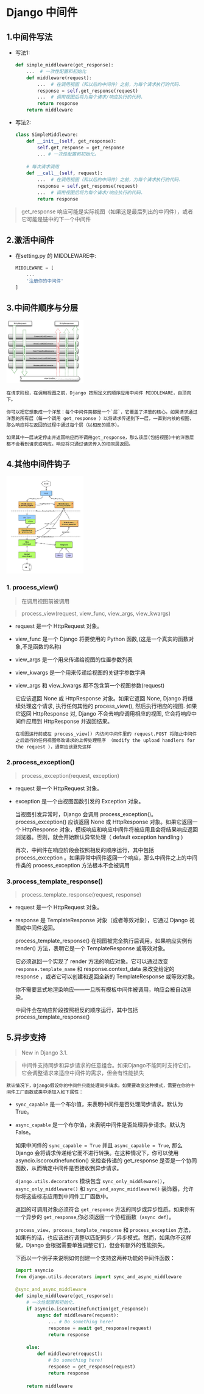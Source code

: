# Django 中间件

## 1.中间件写法
- 写法1:
    ```python
    def simple_middleware(get_response):
        ...  # 一次性配置和初始化
        def middleware(request):
            ...  # 在调用视图（和以后的中间件）之前，为每个请求执行的代码.
            response = self.get_response(request)
            ...  # 调用视图后将为每个请求/响应执行的代码.
            return response
        return middleware
    ```

- 写法2:
    ```python
    class SimpleMiddleware:
        def __init__(self, get_response):
            self.get_response = get_response
            ... # 一次性配置和初始化。

        # 每次请求调用
        def __call__(self, request):
            ...  # 在调用视图（和以后的中间件）之前，为每个请求执行的代码.
            response = self.get_response(request)
            ...  # 调用视图后将为每个请求/响应执行的代码.
            return response
    ```

> get_response 响应可能是实际视图（如果这是最后列出的中间件），或者它可能是链中的下一个中间件


## 2.激活中间件
- 在setting.py 的 MIDDLEWARE中:
    ```python
    MIDDLEWARE = [
        ...
        '注册你的中间件'
    ]
    ```


## 3.中间件顺序与分层
<img src="../../some_note/img/中间件执行顺序.png" width="40%">

    在请求阶段，在调用视图之前，Django 按照定义的顺序应用中间件 MIDDLEWARE，自顶向下。

    你可以把它想象成一个洋葱：每个中间件类都是一个`层`，它覆盖了洋葱的核心。如果请求通过洋葱的所有层（每一个调用 get_response ）以将请求传递到下一层，一直到内核的视图，那么响应将在返回的过程中通过每个层（以相反的顺序）。

    如果其中一层决定停止并返回响应而不调用get_response，那么该层(包括视图)中的洋葱层都不会看到请求或响应。响应将只通过请求传入的相同层返回。


## 4.其他中间件钩子
<img src="../../some_note/img/中间件.jpeg" width="40%">

### 1. process_view()
> 在调用视图前被调用

> process_view(request, view_func, view_args, view_kwargs)

- request 是一个 HttpRequest 对象。
- view_func 是一个 Django 将要使用的 Python 函数,(这是一个真实的函数对象,不是函数的名称)
- view_args 是一个用来传递给视图的位置参数列表
- view_kwargs 是一个用来传递给视图的关键字参数字典
- view_args 和 view_kwargs 都不包含第一个视图参数(request)


    它应该返回 None 或 HttpResponse 对象。如果它返回 None, Django 将继续处理这个请求, 执行任何其他的 process_view(), 然后执行相应的视图. 如果它返回 HttpResponse 对, Django 不会去响应调用相应的视图, 它会将响应中间件应用到 HttpResponse 并返回结果。

    `在视图运行前或在 process_view() 内访问中间件里的 request.POST 将阻止中间件之后运行的任何视图修改请求的上传处理程序 （modify the upload handlers for the request ），通常应该避免这样`


### 2.process_exception()
> process_exception(request, exception)

- request 是一个 HttpRequest 对象。 
- exception 是一个由视图函数引发的 Exception 对象。

    当视图引发异常时，Django 会调用 process_exception()。process_exception() 应该返回 None 或 HttpResponse 对象。如果它返回一个 HttpResponse 对象，模板响应和响应中间件将被应用且会将结果响应返回浏览器。否则，就会开始默认异常处理（ default exception handling )

    再次，中间件在响应阶段会按照相反的顺序运行，其中包括 process_exception 。如果异常中间件返回一个响应，那么中间件之上的中间件类的 process_exception 方法根本不会被调用


### 3.process_template_response()
> process_template_response(request, response)

- request 是一个 HttpRequest 对象。
- response 是 TemplateResponse 对象（或者等效对象），它通过 Django 视图或中间件返回。

    process_template_response() 在视图被完全执行后调用，如果响应实例有 render() 方法，表明它是一个 TemplateResponse 或等效对象。

    它必须返回一个实现了 render 方法的响应对象。它可以通过改变``response.template_name`` 和 response.context_data 来改变给定的 response ，或者它可以创建和返回全新的 TemplateResponse 或等效对象。

    你不需要显式地渲染响应——一旦所有模板中间件被调用，响应会被自动渲染。

    中间件会在响应阶段按照相反的顺序运行，其中包括 process_template_response()

## 5.异步支持
> New in Django 3.1.

> 中间件支持同步和异步请求的任意组合。如果Django不能同时支持它们，它会调整请求来适应中间件的需求，但会有性能损失

    默认情况下，Django假设你的中间件只能处理同步请求。如果要改变这种模式，需要在你的中间件工厂函数或类中添加入如下属性：

- `sync_capable` 是一个布尔值，来表明中间件是否处理同步请求。默认为 True。
- `async_capable` 是一个布尔值，来表明中间件是否处理异步请求。默认为 False。
  
    如果中间件的 `sync_capable = True` 并且 `async_capable = True`, 那么Django 会将请求传递给它而不进行转换。在这种情况下，你可以使用 asyncio.iscoroutinefunction() 来检查传递的 get_response 是否是一个协同函数，从而确定中间件是否接收到异步请求。

    `django.utils.decorators` 模块包含 `sync_only_middleware()`，`async_only_middleware()` 和 `sync_and_async_middleware()` 装饰器，允许你将这些标志应用到中间件工厂函数中。

    返回的可调用对象必须符合 `get_response` 方法的同步或异步性质。如果你有一个异步的 `get_response`,你必须返回一个协程函数（`async def`）。

    `process_view`、`process_template_response` 和 `process_exception` 方法，如果有的话，也应该进行调整以匹配同步／异步模式。然而，如果你不这样做，Django 会根据需要单独调整它们，但会有额外的性能损失。

    下面以一个例子来说明如何创建一个支持这两种功能的中间件函数：

    ```python
    import asyncio
    from django.utils.decorators import sync_and_async_middleware

    @sync_and_async_middleware
    def simple_middleware(get_response):
        # 一次性配置和初始化.
        if asyncio.iscoroutinefunction(get_response):
            async def middleware(request):
                ... # Do something here!
                response = await get_response(request)
                return response

        else:
            def middleware(request):
                # Do something here!
                response = get_response(request)
                return response

        return middleware
    ```
